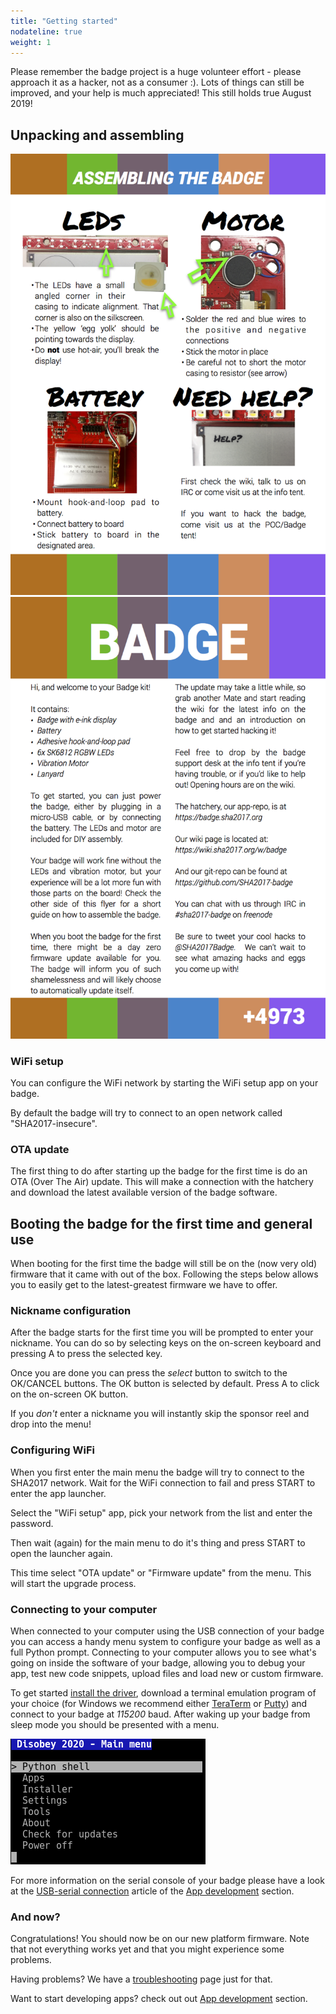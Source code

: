 ```yaml
---
title: "Getting started"
nodateline: true
weight: 1
---
```


Please remember the badge project is a huge volunteer effort - please approach it as a hacker, not as a consumer :). Lots of things can still be improved, and your help is much appreciated! This still holds true August 2019!

## Unpacking and assembling

<img src="800px-Flyer_badge_2_1.png" max-width="400px" />

<img src="800px-Flyer_badge_2_2.png" max-width="400px" />

### WiFi setup
You can configure the WiFi network by starting the WiFi setup app on your badge.

By default the badge will try to connect to an open network called "SHA2017-insecure".

### OTA update
The first thing to do after starting up the badge for the first time is do an OTA (Over The Air) update.
This will make a connection with the hatchery and download the latest available version of the badge software. 

## Booting the badge for the first time and general use

When booting for the first time the badge will still be on the (now very old) firmware that it came with out of the box.
Following the steps below allows you to easily get to the latest-greatest firmware we have to offer.

### Nickname configuration
After the badge starts for the first time you will be prompted to enter your nickname. You can do so by selecting keys on the on-screen keyboard and pressing A to press the selected key.

Once you are done you can press the *select* button to switch to the OK/CANCEL buttons. The OK button is selected by default. Press A to click on the on-screen OK button.

If you *don't* enter a nickname you will instantly skip the sponsor reel and drop into the menu!

### Configuring WiFi
When you first enter the main menu the badge will try to connect to the SHA2017 network. Wait for the WiFi connection to fail and press START to enter the app launcher.

Select the "WiFi setup" app, pick your network from the list and enter the password.

Then wait (again) for the main menu to do it's thing and press START to open the launcher again.

This time select "OTA update" or "Firmware update" from the menu. This will start the upgrade process.

### Connecting to your computer
When connected to your computer using the USB connection of your badge you can access a handy menu system to configure your badge as well as a full Python prompt. Connecting to your computer allows you to see what's going on inside the software of your badge, allowing you to debug your app, test new code snippets, upload files and load new or custom firmware.

To get started [install the driver](../driver_installation), download a terminal emulation program of your choice (for Windows we recommend either [TeraTerm](https://ttssh2.osdn.jp/index.html.en) or [Putty](https://www.chiark.greenend.org.uk/~sgtatham/putty/latest.html)) and connect to your badge at *115200* baud. After waking up your badge from sleep mode you should be presented with a menu.

![menu](menu.png)

For more information on the serial console of your badge please have a look at the [USB-serial connection](/docs/esp32-platform-firmware/esp32-app-development/usb_connection/) article of the [App development](/docs/esp32-platform-firmware/esp32-app-development/) section.

### And now?
Congratulations! You should now be on our new platform firmware. Note that not everything works yet and that you might experience some problems.

Having problems? We have a [troubleshooting](../troubleshooting) page just for that.

Want to start developing apps? check out out [App development](/docs/esp32-platform-firmware/esp32-app-development/) section.
